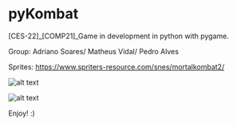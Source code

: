 # pyKombat
[CES-22]_[COMP21]_Game in development in python with pygame. 

Group: Adriano Soares/ Matheus Vidal/ Pedro Alves

Sprites: https://www.spriters-resource.com/snes/mortalkombat2/

![alt text](https://github.com/vidalmatheus/pyKombat/blob/master/res/Background/MainMenu01.png)

![alt text](https://github.com/vidalmatheus/pyKombat/blob/master/res/Screenshot.png)

Enjoy! :)
